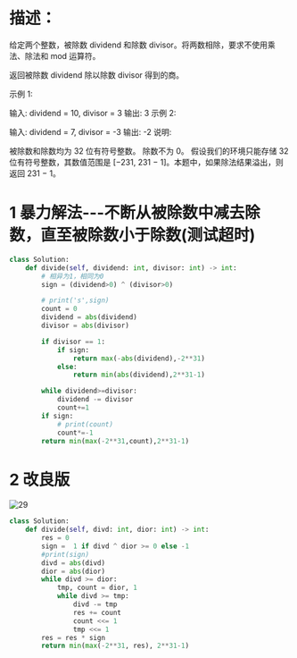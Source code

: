 # 描述：

给定两个整数，被除数 dividend 和除数 divisor。将两数相除，要求不使用乘法、除法和 mod 运算符。

返回被除数 dividend 除以除数 divisor 得到的商。

示例 1:

输入: dividend = 10, divisor = 3
输出: 3
示例 2:

输入: dividend = 7, divisor = -3
输出: -2
说明:

被除数和除数均为 32 位有符号整数。
除数不为 0。
假设我们的环境只能存储 32 位有符号整数，其数值范围是 [−231,  231 − 1]。本题中，如果除法结果溢出，则返回 231 − 1。


# 1 暴力解法---不断从被除数中减去除数，直至被除数小于除数(测试超时)

```python
class Solution:
    def divide(self, dividend: int, divisor: int) -> int:
        # 相异为1，相同为0
        sign = (dividend>0) ^ (divisor>0)

        # print('s',sign)
        count = 0
        dividend = abs(dividend)
        divisor = abs(divisor)

        if divisor == 1:
            if sign:
                return max(-abs(dividend),-2**31)
            else:
                return min(abs(dividend),2**31-1)

        while dividend>=divisor:
            dividend -= divisor
            count+=1
        if sign:
            # print(count)
            count*=-1
        return min(max(-2**31,count),2**31-1)
```

# 2 改良版

![29](https://s2.ax1x.com/2019/11/20/MWSoKx.png)

```python
class Solution:
    def divide(self, divd: int, dior: int) -> int:
        res = 0
        sign =  1 if divd ^ dior >= 0 else -1
        #print(sign)
        divd = abs(divd)
        dior = abs(dior)
        while divd >= dior:
            tmp, count = dior, 1
            while divd >= tmp:
                divd -= tmp
                res += count
                count <<= 1
                tmp <<= 1
        res = res * sign 
        return min(max(-2**31, res), 2**31-1)

```
